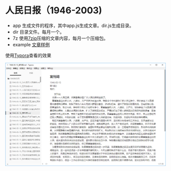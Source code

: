 # 人民日报（1946-2003)

* app 生成文件的程序，其中app.js生成文章。dir.js生成目录。  
* dir 目录文件。每月一个。    
* 7z 使用[7zip](https://www.7-zip.org/)压缩的文章内容，每月一个压缩包。  
* example [文章样例](example/1946年05月)

使用[Typora](https://typora.io/)查看的效果

![例图](screenshot/screenshot1.png)

